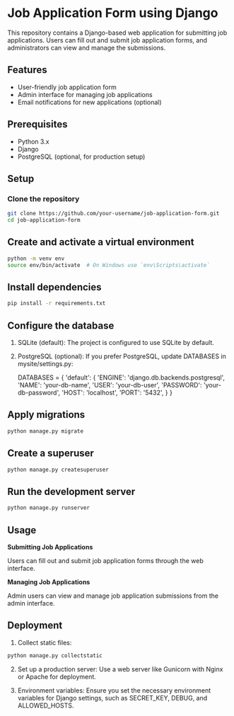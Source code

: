 # Job Application Form using Django

This repository contains a Django-based web application for submitting job applications. Users can fill out and submit job application forms, and administrators can view and manage the submissions.

## Features

- User-friendly job application form
- Admin interface for managing job applications
- Email notifications for new applications (optional)

## Prerequisites

- Python 3.x
- Django
- PostgreSQL (optional, for production setup)

## Setup

### Clone the repository

```sh
git clone https://github.com/your-username/job-application-form.git
cd job-application-form
```
## Create and activate a virtual environment
```sh
python -m venv env
source env/bin/activate  # On Windows use `env\Scripts\activate`
```

## Install dependencies
```sh
pip install -r requirements.txt
```

## Configure the database
1. SQLite (default): The project is configured to use SQLite by default.

2. PostgreSQL (optional): If you prefer PostgreSQL, update DATABASES in mysite/settings.py:

    DATABASES = {
        'default': {
            'ENGINE': 'django.db.backends.postgresql',
            'NAME': 'your-db-name',
            'USER': 'your-db-user',
            'PASSWORD': 'your-db-password',
            'HOST': 'localhost',
            'PORT': '5432',
        }
    }
## Apply migrations
```sh
python manage.py migrate
```

## Create a superuser
```sh
python manage.py createsuperuser
```

## Run the development server
```sh
python manage.py runserver
```

## Usage
**Submitting Job Applications**

Users can fill out and submit job application forms through the web interface.

**Managing Job Applications**

Admin users can view and manage job application submissions from the admin interface.

## Deployment

1. Collect static files:

```sh
python manage.py collectstatic
```

2. Set up a production server: Use a web server like Gunicorn with Nginx or Apache for deployment.

3. Environment variables: Ensure you set the necessary environment variables for Django settings, such as SECRET_KEY, DEBUG, and ALLOWED_HOSTS.

